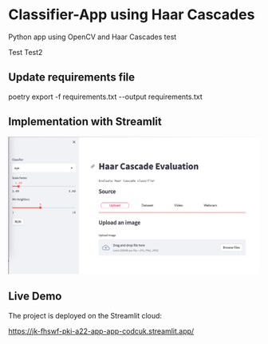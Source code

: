 # Classifier-App using Haar Cascades

Python app using OpenCV and Haar Cascades test

Test
Test2

## Update requirements file
poetry export -f requirements.txt --output requirements.txt



## Implementation with Streamlit

![Streamlit Landing Page](doc/images/streamlit/2023-01-11-16-22-07.png)

## Live Demo

The project is deployed on the Streamlit cloud:

https://jk-fhswf-pki-a22-app-app-codcuk.streamlit.app/
